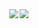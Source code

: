 <!--
**taikiwakatsuki/taikiwakatsuki** is a ✨ _special_ ✨ repository because its `README.md` (this file) appears on your GitHub profile.

Here are some ideas to get you started:

- 🔭 I’m currently working on ...
- 🌱 I’m currently learning ...
- 👯 I’m looking to collaborate on ...
- 🤔 I’m looking for help with ...
- 💬 Ask me about ...
- 📫 How to reach me: ...
- 😄 Pronouns: ...
- ⚡ Fun fact: ...
-->

<a href="https://github.com/taikiwakatsuki/github-readme-stats">
  <img align="left" src="https://github-readme-stats.vercel.app/api?username=taikiwakatsuki&show_icons=true&icon_color=ffa200&bg_color=000000&title_color=ffffff&text_color=828282&include_all_commits=true&count_private=true&repo=github-readme-stats" />
</a>
<a href="https://github.com/taikiwakatsuki/github-readme-stats">
  <img align="left" src="https://github-readme-stats.vercel.app/api/top-langs/?username=taikiwakatsuki&bg_color=000000&title_color=000000&text_color=828282&repo=github-readme-stats" />
</a>
